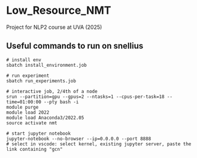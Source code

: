 # Low_Resource_NMT
Project for NLP2 course at UVA (2025)

## Useful commands to run on snellius

```
# install env
sbatch install_environment.job

# run experiment
sbatch run_experiments.job

# interactive job, 2/4th of a node
srun --partition=gpu --gpus=2 --ntasks=1 --cpus-per-task=18 --time=01:00:00 --pty bash -i
module purge
module load 2022
module load Anaconda3/2022.05
source activate nmt

# start jupyter notebook
jupyter-notebook --no-browser --ip=0.0.0.0 --port 8888
# select in vscode: select kernel, existing jupyter server, paste the link containing "gcn"
```